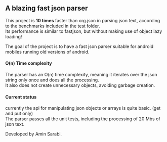 ## A blazing fast json parser

This project is <b>10 times</b> faster than org.json in parsing json text, according to the benchmarks included in the test folder.\
Its performance is similar to fastjson, but without making use of object lazy loading!

The goal of the project is to have a fast json parser suitable for android mobiles running old versions of android.


#### O(n) Time complexity
The parser has an O(n) time complexity, meaning it iterates over the json string only once and does all the processing.\
It also does not create unnecessary objects, avoiding garbage creation.


#### Current status
currently the api for manipulating json objects or arrays is quite basic. (get and put only) \
The parser passes all the unit tests, including the processing of 20 Mbs of json text.

Developed by Amin Sarabi.